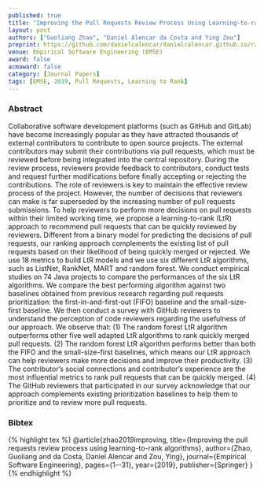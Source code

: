 ```yaml
---
published: true
title: "Improving the Pull Requests Review Process Using Learning-to-rank Algorithms"
layout: post
authors: ["Guoliang Zhao", "Daniel Alencar da Costa and Ying Zou"]
preprint: https://github.com/danielcalencar/danielcalencar.github.io/raw/master/papers/EMSE2019-Guoliang.pdf 
venue: Empirical Software Engineering (EMSE) 
award: false
acmaward: false
category: [Journal Papers]
tags: [EMSE, 2019, Pull Requests, Learning to Rank]
---   
```


### Abstract 

Collaborative software development platforms (such as GitHub and GitLab) have
become increasingly popular as they have attracted thousands of external
contributors to contribute to open source projects. The external contributors
may submit their contributions via pull requests, which must be reviewed before
being integrated into the central repository. During the review process,
reviewers provide feedback to contributors, conduct tests and request further
modifications before finally accepting or rejecting the contributions. The role
of reviewers is key to maintain the effective review process of the project.
However, the number of decisions that reviewers can make is far superseded by
the increasing number of pull requests submissions. To help reviewers to
perform more decisions on pull requests within their limited working time, we
propose a learning-to-rank (LtR) approach to recommend pull requests that can
be quickly reviewed by reviewers. Different from a binary model for predicting
the decisions of pull requests, our ranking approach complements the existing
list of pull requests based on their likelihood of being quickly merged or
rejected. We use 18 metrics to build LtR models and we use six different LtR
algorithms, such as ListNet, RankNet, MART and random forest. We conduct
empirical studies on 74 Java projects to compare the performances of the six
LtR algorithms. We compare the best performing algorithm against two baselines
obtained from previous research regarding pull requests prioritization: the
first-in-and-first-out (FIFO) baseline and the small-size-first baseline. We
then conduct a survey with GitHub reviewers to understand the perception of
code reviewers regarding the usefulness of our approach. We observe that: (1)
The random forest LtR algorithm outperforms other five well adapted LtR
algorithms to rank quickly merged pull requests. (2) The random forest LtR
algorithm performs better than both the FIFO and the small-size-first
baselines, which means our LtR approach can help reviewers make more decisions
and improve their productivity. (3) The contributor’s social connections and
contributor’s experience are the most influential metrics to rank pull requests
that can be quickly merged. (4) The GitHub reviewers that participated in our
survey acknowledge that our approach complements existing prioritization
baselines to help them to prioritize and to review more pull requests.

### Bibtex 

{% highlight tex %}
@article{zhao2019improving,
  title={Improving the pull requests review process using learning-to-rank algorithms},
  author={Zhao, Guoliang and da Costa, Daniel Alencar and Zou, Ying},
  journal={Empirical Software Engineering},
  pages={1--31},
  year={2019},
  publisher={Springer}
}
{% endhighlight %}


